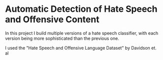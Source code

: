 # Automatic Detection of Hate Speech and Offensive Content

In this project I build multiple versions of a hate speech classifier, with each version being more sophisticated than the previous one.

I used the "Hate Speech and Offensive Language Dataset" by Davidson et. al
